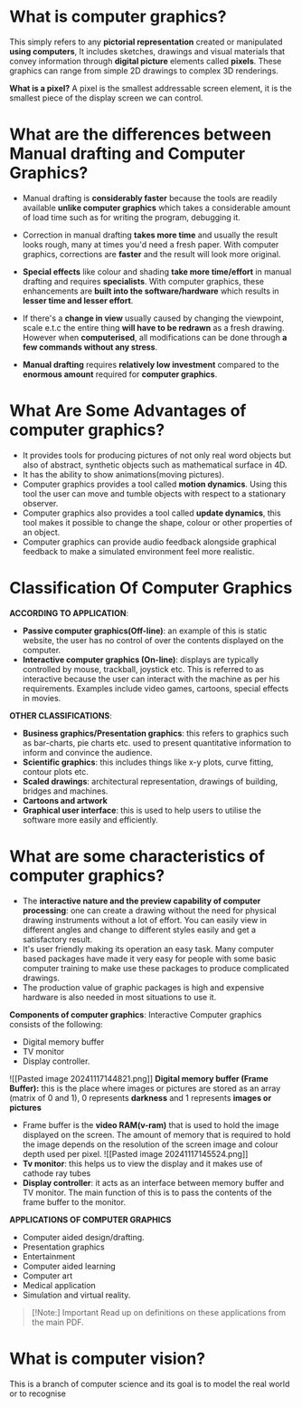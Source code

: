 # What is computer graphics?
This simply refers to any **pictorial representation** created or manipulated **using computers**, It includes sketches, drawings and visual materials that convey information through **digital picture** elements called **pixels**. These graphics can range from simple 2D drawings to complex 3D renderings.

**What is a pixel?**
A pixel is the smallest addressable screen element, it is the smallest piece of the display screen we can control.

# What are the differences between Manual drafting and Computer Graphics?
- Manual drafting is **considerably faster** because the tools are readily available **unlike computer graphics** which takes a considerable amount of load time such as for writing the program, debugging it.

- Correction in manual drafting **takes more time** and usually the result looks rough, many at times you'd need a fresh paper. With computer graphics, corrections are **faster** and the result will look more original.

- **Special effects** like colour and shading **take more time/effort** in manual drafting and requires **specialists**. With computer graphics, these enhancements are **built into the software/hardware** which results in **lesser time and lesser effort**.

- If there's a **change in view** usually caused by changing the viewpoint, scale e.t.c the entire thing **will have to be redrawn** as a fresh drawing. However when **computerised**, all modifications can be done through **a few commands without any stress**.

- **Manual drafting** requires **relatively low investment** compared to the **enormous amount** required for **computer graphics**.

# What Are Some Advantages of computer graphics?
- It provides tools for producing pictures of not only real word objects but also of abstract, synthetic objects such as mathematical surface in 4D.
- It has the ability to show animations(moving pictures).
- Computer graphics provides a tool called **motion dynamics**. Using this tool the user can move and tumble objects with respect to a stationary observer.
- Computer graphics also provides a tool called **update dynamics**, this tool makes it possible to change the shape, colour or other properties of an object.
- Computer graphics can provide audio feedback alongside graphical feedback to make a simulated environment feel more realistic.

# Classification Of Computer Graphics 
**ACCORDING TO APPLICATION**:
- **Passive computer graphics(Off-line)**: an example of this is static website, the user has no control of over the contents displayed on the computer.
- **Interactive computer graphics (On-line)**: displays are typically controlled by mouse, trackball, joystick etc. This is referred to as interactive because the user can interact with the machine as per his requirements. Examples include video games, cartoons, special effects in movies.

**OTHER CLASSIFICATIONS**:
- **Business graphics/Presentation graphics**: this refers to graphics such as bar-charts, pie charts etc. used to present quantitative information to inform and convince the audience.
- **Scientific graphics**: this includes things like x-y plots, curve fitting, contour plots etc.
- **Scaled drawings**: architectural representation, drawings of building, bridges and machines.
- **Cartoons and artwork**
- **Graphical user interface**: this is used to help users to utilise the software more easily and efficiently.
# What are some characteristics of computer graphics?
- The **interactive nature and the preview capability of computer processing**: one can create a drawing without the need for physical drawing instruments without a lot of effort. You can easily view in different angles and change to different styles easily and get a satisfactory result.
- It's user friendly making its operation an easy task. Many computer based packages have made it very easy for people with some basic computer training to make use these packages to produce complicated drawings.
- The production value of graphic packages is high and expensive hardware is also needed in most situations to use it.

**Components of computer graphics**:
Interactive Computer graphics consists of the following:
- Digital memory buffer
- TV monitor
- Display controller.

![[Pasted image 20241117144821.png]]
**Digital memory buffer (Frame Buffer):** this is the place where images or pictures are stored as an array (matrix of 0 and 1), 0 represents **darkness** and 1 represents **images or pictures**
- Frame buffer is the **video RAM(v-ram)** that is used to hold the image displayed on the screen. The amount of memory that is required to hold the image depends on the resolution of the screen image and colour depth used per pixel.
![[Pasted image 20241117145524.png]]
- **Tv monitor**: this helps us to view the display and it makes use of cathode ray tubes
- **Display controller**: it acts as an interface between memory buffer and TV monitor. The main function of this is to pass the contents of the frame buffer to the monitor.

**APPLICATIONS OF COMPUTER GRAPHICS**
- Computer aided design/drafting.
- Presentation graphics
- Entertainment
- Computer aided learning
- Computer art
- Medical application
- Simulation and virtual reality.

> [!Note:] Important
> Read up on definitions on these applications from the main PDF.

# What is computer vision?
This is a branch of computer science and its goal is to model the real world or to recognise 